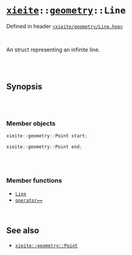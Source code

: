 # [`xieite`](../../README.md)`::`[`geometry`](../../docs/geometry.md)`::Line`
Defined in header [`<xieite/geometry/Line.hpp>`](../../include/xieite/geometry/Line.hpp)

<br/>

An struct representing an infinite line.

<br/><br/>

## Synopsis

<br/><br/>

### Member objects
```cpp
xieite::geometry::Point start;
```
```cpp
xieite::geometry::Point end;
```

<br/><br/>

### Member functions
- [`Line`](../../docs/geometry/Line/constructor.md)
- [`operator==`](../../docs/geometry/Line/operatorEquals.md)

<br/>

## See also
- [`xieite::geometry::Point`](../../docs/geometry/Point.hpp)
